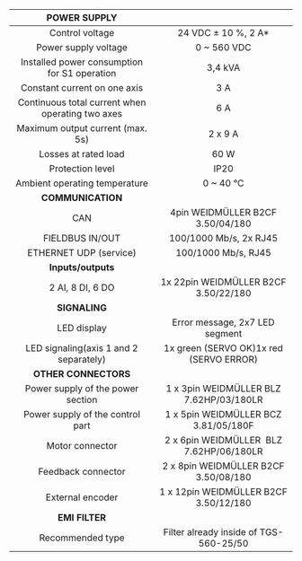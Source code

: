| **POWER SUPPLY** |   |
| :---: | :---: |
| Control voltage | 24 VDC ± 10 %, 2 A* |
| Power supply voltage | 0 ~ 560 VDC |
| Installed power consumption for S1 operation | 3,4 kVA |
| Constant current on one axis | 3 A |
| Continuous total current when operating two axes | 6 A |
| Maximum output current (max. 5s) | 2 x 9 A |
| Losses at rated load | 60 W |
| Protection level | IP20 |
| Ambient operating temperature | 0 ~ 40 °C |
| **COMMUNICATION** |   |
| CAN | 4pin WEIDMÜLLER  B2CF 3.50/04/180 |
| FIELDBUS IN/OUT | 100/1000 Mb/s, 2x RJ45 |
| ETHERNET UDP (service) | 100/1000 Mb/s, RJ45 |
| **Inputs/outputs** |   |
| 2 AI, 8 DI, 6 DO | 1x 22pin WEIDMÜLLER  B2CF 3.50/22/180 |
| **SIGNALING** |   |
| LED display | Error message, 2x7 LED segment |
| LED signaling(axis 1 and 2 separately) | 1x green (SERVO OK)1x red (SERVO ERROR) |
| **OTHER CONNECTORS** |   |
| Power supply of the power section | 1 x 3pin WEIDMÜLLER BLZ 7.62HP/03/180LR |
| Power supply of the control part | 1 x 5pin WEIDMÜLLER BCZ 3.81/05/180F |
| Motor connector | 2 x 6pin WEIDMÜLLER  BLZ 7.62HP/06/180LR |
| Feedback connector | 2 x 8pin WEIDMÜLLER B2CF 3.50/08/180 |
| External encoder | 1 x 12pin WEIDMÜLLER B2CF 3.50/12/180 |
| **EMI FILTER** |
| Recommended type | Filter already inside of TGS-560-25/50 |
